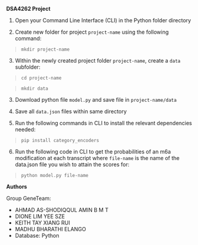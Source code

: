 **DSA4262 Project**

1. Open your Command Line Interface (CLI) in the Python folder directory

2. Create new folder for project `project-name` using the following command:
> `mkdir project-name`

3. Within the newly created project folder `project-name`, create a `data` subfolder:
> `cd project-name`

> `mkdir data`

3. Download python file `model.py` and save file in `project-name/data`

4. Save all `data.json` files within same directory

5. Run the following commands in CLI to install the relevant dependencies needed:
> `pip install category_encoders`

6. Run the following code in CLI to get the probabilities of an m6a modification at each transcript where `file-name` is the name of the data.json file you wish to attain the scores for:
> `python model.py file-name`

**Authors**

Group GeneTeam:

- AHMAD AS-SHODIQQUL AMIN B M T
- DIONE LIM YEE SZE
- KEITH TAY XIANG RUI
- MADHU BHARATHI ELANGO
- Database: Python
